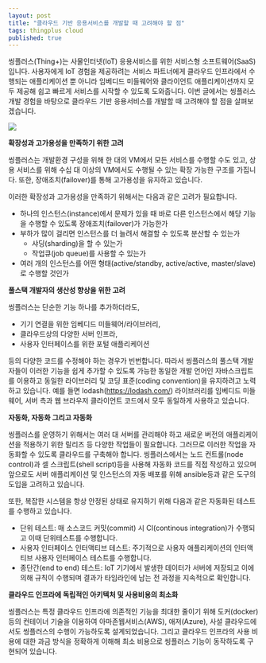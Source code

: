 ```yaml
---
layout: post
title: "클라우드 기반 응용서비스를 개발할 때 고려해야 할 점"
tags: thingplus cloud
published: true
---
```


씽플러스(Thing+)는 사물인터넷(IoT) 응용서비스를 위한 서비스형 소프트웨어(SaaS)입니다. 사용자에게 IoT 경험을 제공하려는 서비스 파트너에게 클라우드 인프라에서 수행되는 애플리케이션 뿐 아니라 임베디드 미들웨어와 클라이언트 애플리케이션까지 모두 제공해 쉽고 빠르게 서비스를 시작할 수 있도록 도와줍니다. 이번 글에서는 씽플러스 개발 경험을 바탕으로 클라우드 기반 응용서비스를 개발할 때 고려해야 할 점을 살펴보겠습니다.

![](http://techblog.daliworks.net/assets/thingplus_product_20x20cm.jpg)

**확장성과 고가용성을 만족하기 위한 고려**

씽플러스는 개발환경 구성을 위해 한 대의 VM에서 모든 서비스를 수행할 수도 있고, 상용 서비스를 위해 수십 대 이상의 VM에서도 수행될 수 있는 확장 가능한 구조를 가집니다. 또한, 장애조치(failover)를 통해 고가용성을 유지하고 있습니다.

이러한 확장성과 고가용성을 만족하기 위해서는 다음과 같은 고려가 필요합니다.

* 하나의 인스턴스(instance)에서 문제가 있을 때 바로 다른 인스턴스에서 해당 기능을 수행할 수 있도록 장애조치(failover)가 가능한가
* 부하가 많이 걸리면 인스턴스를 더 늘려서 해결할 수 있도록 분산할 수 있는가
  - 샤딩(sharding)을 할 수 있는가
  - 작업큐(job queue)를 사용할 수 있는가
* 여러 개의 인스턴스를 어떤 형태(active/standby, active/active, master/slave)로 수행할 것인가

**풀스택 개발자의 생산성 향상을 위한 고려**

씽플러스는 단순한 기능 하나를 추가하더라도,
* 기기 연결을 위한 임베디드 미들웨어/라이브러리,
* 클라우드상의 다양한 서버 인프라,
* 사용자 인터페이스를 위한 포털 애플리케이션

등의 다양한 코드를 수정해야 하는 경우가 빈번합니다. 따라서 씽플러스의 풀스택 개발자들이 이러한 기능을 쉽게 추가할 수 있도록 가능한 동일한 개발 언어인 자바스크립트를 이용하고 동일한 라이브러리 및 코딩 표준(coding convention)을 유지하려고 노력하고 있습니다. 예를 들면 lodash(https://lodash.com/) 라이브러리를 임베디드 미들웨어, 서버 측과 웹 브라우저 클라이언트 코드에서 모두 동일하게 사용하고 있습니다.

**자동화, 자동화 그리고 자동화**

씽플러스를 운영하기 위해서는 여러 대 서버를 관리해야 하고 새로운 버전의 애플리케이션을 적용하기 위한 릴리즈 등 다양한 작업들이 필요합니다. 그러므로 이러한 작업을 자동화할 수 있도록 클라우드를 구축해야 합니다. 씽플러스에서는 노드 컨트롤(node control)과 셀 스크립트(shell script)등을 사용해 자동화 코드를 직접 작성하고 있으며 앞으로도 서버 애플리케이션 및 인스턴스의 자동 배포를 위해 ansible등과 같은 도구의 도입을 고려하고 있습니다.

또한, 복잡한 시스템을 항상 안정된 상태로 유지하기 위해 다음과 같은 자동화된 테스트를 수행하고 있습니다.

* 단위 테스트: 매 소스코드 커밋(commit) 시 CI(continous integration)가 수행되고 이때 단위테스트를 수행합니다.
* 사용자 인터페이스 인터액티브 테스트: 주기적으로 사용자 애플리케이션의 인터액티브 사용자 인터페이스 테스트를 수행합니다.
* 종단간(end to end) 테스트: IoT 기기에서 발생한 데이터가 서버에 저장되고 이에 의해 규칙이 수행되며 결과가 타임라인에 남는 전 과정을 지속적으로 확인합니다.

**클라우드 인프라에 독립적인 아키텍처 및 사용비용의 최소화**

씽플러스는 특정 클라우드 인프라에 의존적인 기능을 최대한 줄이기 위해 도커(docker)등의 컨테이너 기술을 이용하여 아마존웹서비스(AWS), 애저(Azure), 사설 클라우드에서도 씽플러스의 수행이 가능하도록 설계되었습니다. 그리고 클라우드 인프라의 사용 비용에 대한 과금 방식을 정확하게 이해해 최소 비용으로 씽플러스 기능이 동작하도록 구현되어 있습니다.
